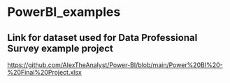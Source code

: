 # PowerBI_examples

## Link for dataset used for Data Professional Survey example project 
https://github.com/AlexTheAnalyst/Power-BI/blob/main/Power%20BI%20-%20Final%20Project.xlsx 
